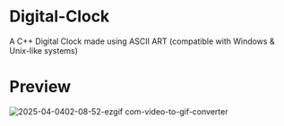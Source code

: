 # Digital-Clock
A C++ Digital Clock made using ASCII ART
(compatible with Windows & Unix-like systems)

# Preview
![2025-04-0402-08-52-ezgif com-video-to-gif-converter](https://github.com/user-attachments/assets/c68fb053-7399-4a2d-acf8-adfda2bc4259)
